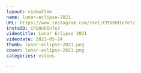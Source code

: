 ```yaml
---
layout: videoItem
name: lunar-eclipse-2021
URL: https://www.instagram.com/reel/CPQ8UOIn7e7/
instaID: CPQ8UOIn7e7
videotitle: Lunar Eclipse 2021
videodate: 2021-05-24
thumb: lunar-eclipse-2021.png
cover: lunar-eclipse-2021.png
categories: videos

---
```

